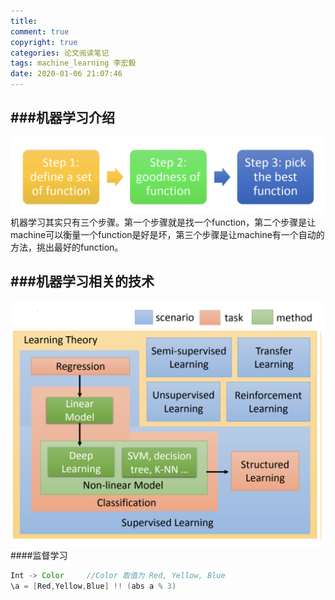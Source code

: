 ```yaml
---
title: 
comment: true
copyright: true
categories: 论文阅读笔记
tags: machine_learning 李宏毅
date: 2020-01-06 21:07:46
---
```


###机器学习介绍
------
![图片描述](/images/302.png)
机器学习其实只有三个步骤。第一个步骤就是找一个function，第二个步骤是让machine可以衡量一个function是好是坏，第三个步骤是让machine有一个自动的方法，挑出最好的function。

###机器学习相关的技术
----
![图片描述](/images/303.png)
####监督学习

```java
Int -> Color     //Color 取值为 Red, Yellow, Blue 
\a = [Red,Yellow,Blue] !! (abs a % 3)
```